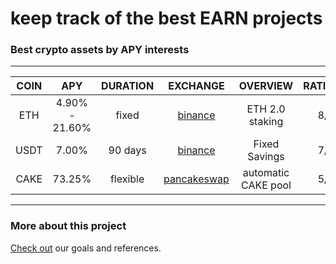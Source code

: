 # keep track of the best EARN projects


### Best crypto assets by APY interests
***
| COIN      | APY             | DURATION  | EXCHANGE                          | OVERVIEW               | RATING    |
| :----:    | :-----:         |   :----:  |  :-----:                          |    :---:               |      ---: |
| ETH       | 4.90% - 21.60%  | fixed     | [binance](binance.com)            | ETH 2.0 staking        | 8/10      |
| USDT      | 7.00%           | 90 days   | [binance](binance.com)            | Fixed Savings          | 7/10      |
| CAKE      | 73.25%          | flexible  | [pancakeswap](pancakeswap.com)    | automatic CAKE pool    | 5/10      |

***

### More about this project
[Check out](./about-us.md) our goals and references.
